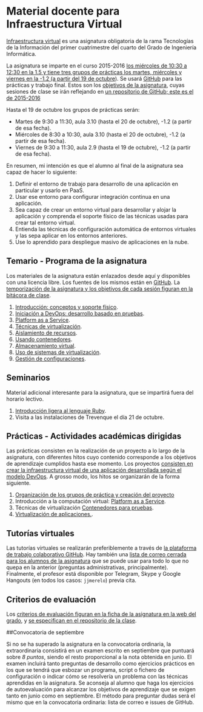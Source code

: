 Material docente para Infraestructura Virtual
==

[Infraestructura virtual](http://grados.ugr.es/informatica/pages/infoacademica/guias_docentes/espti/infraestructuravirtual)
es una asignatura obligatoria de la rama Tecnologías de la Información del primer cuatrimestre del cuarto del Grado
de Ingeniería Informática.

La asignatura se imparte en el curso 2015-2016 [los miércoles  de 10:30 a
12:30 en la 1.5 y tiene tres grupos de prácticas los martes, miércoles y viernes en la -1.2 (a partir del 19 de octubre](http://etsiit.ugr.es/pages/calendario_academico/horarios1516/horariosgii1516/!/download)). Se usará
[GitHub](http://github.com) para las prácticas y trabajo final. Estos son los [objetivos de la asignatura](documentos/objetivos.md), cuyas sesiones de clase se irán reflejando en [un repositorio de GitHub; este es el de 2015-2016](https://github.com/JJ/IV-2015-16)

Hasta el 19 de octubre los grupos de prácticas serán:

- Martes de 9:30 a 11:30, aula 3.10 (hasta el 20 de octubre), -1.2 (a partir de esa fecha).
- Miércoles de 8:30 a 10:30, aula 3.10 (hasta el 20 de octubre), -1.2 (a partir de esa fecha).
- Viernes de 9:30 a 11:30, aula 2.9 (hasta el 19 de octubre), -1.2 (a partir de esa fecha).

En resumen, mi intención es que el alumno al final de la asignatura sea capaz de hacer lo siguiente:

1. Definir el entorno de trabajo para desarrollo de una aplicación en particular y usarlo en PaaS.
2. Usar ese entorno para configurar integración continua en una aplicación.
3. Sea capaz de crear un entorno virtual para desarrollar y alojar la aplicación y comprenda el soporte físico de las técnicas usadas para crear tal entorno virtual.
4. Entienda las técnicas de configuración automática de entornos virtuales y las sepa aplicar en los entornos anteriores.
5. Use lo aprendido para despliegue masivo de aplicaciones en la nube. 

Temario - Programa de la asignatura
------------------------------------------------------

Los materiales de la asignatura están enlazados desde aquí y
disponibles con una licencia libre. Los fuentes de los mismos están en
[GitHub](http://github.com/JJ/IV). La
[temporización de la asignatura y los objetivos de cada sesión figuran en la bitácora de clase](https://github.com/JJ/IV-2015-16/blob/master/sesiones/README.md). 

1. [Introducción: conceptos y soporte físico](documentos/temas/Intro_concepto_y_soporte_fisico.md).
2. [Iniciación a DevOps: desarrollo basado en pruebas](documentos/temas/Desarrollo_basado_en_pruebas.md).
2. [Platform as a Service](documentos/temas/PaaS.md).
2. [Técnicas de virtualización](documentos/temas/Tecnicas_de_virtualizacion.md).
4. [Aislamiento de recursos](documentos/temas/Aislamiento_de_recursos.md).
3. [Usando contenedores](documentos/temas/Contenedores.md).
4. [Almacenamiento virtual](documentos/temas/Almacenamiento.md).
5. [Uso de sistemas de virtualización](documentos/temas/Uso_de_sistemas.md).
6. [Gestión de configuraciones](documentos/temas/Gestion_de_configuraciones.md).

Seminarios
---------------

Material adicional interesante para la asignatura, que se impartirá fuera del horario lectivo.

1. [Introducción ligera al lenguaje Ruby](documentos/seminarios/ruby.md). 
2. Visita a las instalaciones de Trevenque el día 21 de octubre.


Prácticas - Actividades académicas dirigidas
-------------

Las prácticas consisten en la realización de un proyecto a lo largo de
la asignatura, con diferentes hitos cuyo contenido corresponde a los objetivos de aprendizaje
cumplidos hasta ese momento. Los proyectos
[consisten en crear la infraestructura virtual de una aplicación desarrollada según el modelo DevOps](documentos/practicas/README.md). A
grosso modo, los hitos se organizarán de la forma siguiente. 

1. [Organización de los grupos de práctica y creación del proyecto](documentos/practicas/1.Infraestructura.md)
2. Introducción a la computación virtual: [Platform as a Service](documentos/practicas/2.XaaS.md).
2. Técnicas de virtualización [Contenedores para pruebas](documentos/practicas/3.Contenedores.md).
4. [Virtualización de aplicaciones.](documentos/practicas/4.Aplicaciones.md).

Tutorías virtuales
----

Las tutorías virtuales se realizarán preferiblemente a través de
[la plataforma de trabajo colaborativo GitHub](https://github.com/JJ/IV-2015-16/issues?state=open). Hay
también una
[lista de correo cerrada para los alumnos de la asignatura](https://groups.google.com/forum/#!forum/iv-ugr-2015)
que se puede usar para todo lo que no quepa en la anterior (preguntas
administrativas, principalmente). Finalmente, el profesor está
disponible por Telegram, Skype y Google Hangouts (en todos los casos: `jjmerelo`)
previa cita.

Criterios de evaluación
---

Los
[criterios de evaluación figuran en la ficha de la asignatura en la web del grado](http://grados.ugr.es/informatica/pages/infoacademica/guias_docentes/espti/infraestructuravirtual),
y
[se especifican en el repositorio de la clase](https://github.com/JJ/IV-2015-16/blob/master/Metodolog%C3%ADa_y_criterios_de_evaluaci%C3%B3n.md). 

##Convocatoria de septiembre

Si no se ha superado la asignatura en la convocatoria ordinaria, la
extraordinaria consistirá en un examen escrito en septiembre que
puntuará sobre *8 puntos*, siendo el resto proporcional a la nota
obtenida en junio. El examen incluirá tanto preguntas de desarrollo
como ejercicios prácticos en los que se tendrá que esbozar un
programa, script o fichero de configuración o indicar cómo se
resolvería un problema con las técnicas aprendidas en la
asignatura. Se aconseja al alumno que haga los ejercicios de
autoevaluación para alcanzar los objetivos de aprendizaje que se
exigen tanto en junio como en septiembre. El método para preguntar
dudas será el mismo que en la convocatoria ordinaria: lista de correo
e issues de GitHub. 
